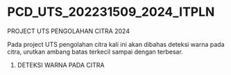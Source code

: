 # PCD_UTS_202231509_2024_ITPLN
PROJECT UTS PENGOLAHAN CITRA 2024

Pada project UTS pengolahan citra kali ini akan dibahas deteksi warna pada citra, urutkan ambang batas terkecil sampai dengan terbesar.
1. DETEKSI WARNA PADA CITRA
